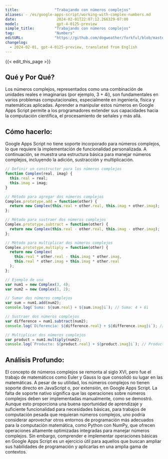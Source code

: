 ```yaml
---
title:                "Trabajando con números complejos"
aliases: - /es/google-apps-script/working-with-complex-numbers.md
date:                  2024-02-01T22:07:12.266329-07:00
model:                 gpt-4-0125-preview
simple_title:         "Trabajando con números complejos"
tag:                  "Numbers"
editURL:              "https://github.com/dogweather/forkful/blob/master/content/es/google-apps-script/working-with-complex-numbers.md"
changelog:
  - 2024-02-01, gpt-4-0125-preview, translated from English
---
```


{{< edit_this_page >}}

## Qué y Por Qué?
Los números complejos, representados como una combinación de unidades reales e imaginarias (por ejemplo, 3 + 4i), son fundamentales en varios problemas computacionales, especialmente en ingeniería, física y matemáticas aplicadas. Aprender a manipular estos números en Google Apps Script permite a los programadores extender sus capacidades hacia la computación científica, el procesamiento de señales y más allá.

## Cómo hacerlo:
Google Apps Script no tiene soporte incorporado para números complejos, lo que requiere la implementación de funcionalidad personalizada. A continuación, se muestra una estructura básica para manejar números complejos, incluyendo la adición, sustracción y multiplicación.

```javascript
// Definir un constructor para los números complejos
function Complex(real, imag) {
  this.real = real;
  this.imag = imag;
}

// Método para agregar dos números complejos
Complex.prototype.add = function(other) {
  return new Complex(this.real + other.real, this.imag + other.imag);
};

// Método para sustraer dos números complejos
Complex.prototype.subtract = function(other) {
  return new Complex(this.real - other.real, this.imag - other.imag);
};

// Método para multiplicar dos números complejos
Complex.prototype.multiply = function(other) {
  return new Complex(
    this.real * other.real - this.imag * other.imag,
    this.real * other.imag + this.imag * other.real
  );
};

// Ejemplo de uso
var num1 = new Complex(3, 4);
var num2 = new Complex(1, 2);

// Sumar dos números complejos
var sum = num1.add(num2);
console.log(`Suma: ${sum.real} + ${sum.imag}i`); // Suma: 4 + 6i

// Sustraer dos números complejos
var difference = num1.subtract(num2);
console.log(`Diferencia: ${difference.real} + ${difference.imag}i`); // Diferencia: 2 + 2i

// Multiplicar dos números complejos
var product = num1.multiply(num2);
console.log(`Producto: ${product.real} + ${product.imag}i`); // Producto: -5 + 10i
```

## Análisis Profundo:
El concepto de números complejos se remonta al siglo XVI, pero fue el trabajo de matemáticos como Euler y Gauss lo que consolidó su lugar en las matemáticas. A pesar de su utilidad, los números complejos no tienen soporte directo en JavaScript o, por extensión, en Google Apps Script. La falta de soporte nativo significa que las operaciones sobre números complejos deben ser implementadas manualmente, como se demostró. Aunque esto proporciona una buena oportunidad de aprendizaje y suficiente funcionalidad para necesidades básicas, para trabajos de computación pesada que requieran números complejos, uno podría considerar aprovechar otros entornos de programación más adecuados para la computación matemática, como Python con NumPy, que ofrecen operaciones altamente optimizadas integradas para manejar números complejos. Sin embargo, comprender e implementar operaciones básicas en Google Apps Script es un ejercicio útil para aquellos que buscan ampliar sus habilidades de programación y aplicarlas en una amplia gama de contextos.

